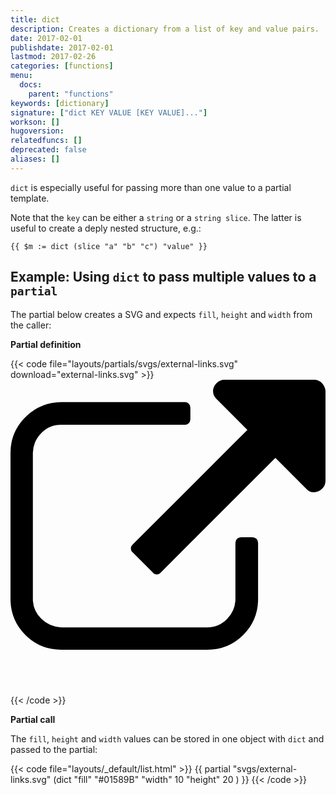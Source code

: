 ```yaml
---
title: dict
description: Creates a dictionary from a list of key and value pairs.
date: 2017-02-01
publishdate: 2017-02-01
lastmod: 2017-02-26
categories: [functions]
menu:
  docs:
    parent: "functions"
keywords: [dictionary]
signature: ["dict KEY VALUE [KEY VALUE]..."]
workson: []
hugoversion:
relatedfuncs: []
deprecated: false
aliases: []
---
```


`dict` is especially useful for passing more than one value to a partial template.

Note that the `key` can be either a `string` or a `string slice`. The latter is useful to create a deply nested structure, e.g.:

```go-text-template
{{ $m := dict (slice "a" "b" "c") "value" }}
```


## Example: Using `dict` to pass multiple values to a `partial`

The partial below creates a SVG and expects `fill`, `height` and `width` from the caller:

**Partial definition**

{{< code file="layouts/partials/svgs/external-links.svg" download="external-links.svg" >}}
<svg version="1.1" xmlns="http://www.w3.org/2000/svg" xmlns:xlink="http://www.w3.org/1999/xlink" 
fill="{{ .fill }}" width="{{ .width }}" height="{{ .height }}" viewBox="0 0 32 32" aria-label="External Link">
<path d="M25.152 16.576v5.696q0 2.144-1.504 3.648t-3.648 1.504h-14.848q-2.144 0-3.648-1.504t-1.504-3.648v-14.848q0-2.112 1.504-3.616t3.648-1.536h12.576q0.224 0 0.384 0.16t0.16 0.416v1.152q0 0.256-0.16 0.416t-0.384 0.16h-12.576q-1.184 0-2.016 0.832t-0.864 2.016v14.848q0 1.184 0.864 2.016t2.016 0.864h14.848q1.184 0 2.016-0.864t0.832-2.016v-5.696q0-0.256 0.16-0.416t0.416-0.16h1.152q0.256 0 0.416 0.16t0.16 0.416zM32 1.152v9.12q0 0.48-0.352 0.8t-0.8 0.352-0.8-0.352l-3.136-3.136-11.648 11.648q-0.16 0.192-0.416 0.192t-0.384-0.192l-2.048-2.048q-0.192-0.16-0.192-0.384t0.192-0.416l11.648-11.648-3.136-3.136q-0.352-0.352-0.352-0.8t0.352-0.8 0.8-0.352h9.12q0.48 0 0.8 0.352t0.352 0.8z"></path>
</svg>
{{< /code >}}

**Partial call**

The `fill`, `height` and `width` values can be stored in one object with `dict` and passed to the partial:

{{< code file="layouts/_default/list.html" >}}
{{ partial "svgs/external-links.svg" (dict "fill" "#01589B" "width" 10 "height" 20 ) }}
{{< /code >}}



[partials]: /templates/partials/
